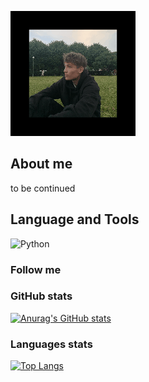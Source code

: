 ![Header](https://github.com/rovezuka/rovezuka/blob/main/assets/3dgifmaker59968.gif)


## About me
to be continued

## Language and Tools
![Python](https://img.shields.io/badge/-Python-<COLOR>?style=for-the-badge&logo=python)

### Follow me

### GitHub stats

[![Anurag's GitHub stats](https://github-readme-stats.vercel.app/api?username=rovezuka&show_icons=true&theme=radical)](https://github.com/anuraghazra/github-readme-stats)


### Languages stats

[![Top Langs](https://github-readme-stats.vercel.app/api/top-langs/?username=rovezuka&layout=compact)](https://github.com/anuraghazra/github-readme-stats)